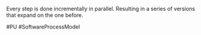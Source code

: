 Every step is done incrementally in parallel. Resulting in a series of versions that expand on the one before.

#PU 
#SoftwareProcessModel 